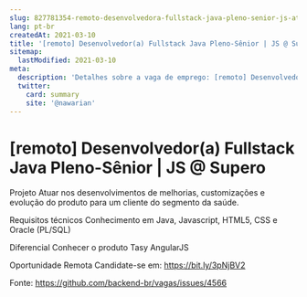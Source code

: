 ```yaml
---
slug: 827781354-remoto-desenvolvedora-fullstack-java-pleno-senior-js-at-supero
lang: pt-br
createdAt: 2021-03-10
title: '[remoto] Desenvolvedor(a) Fullstack Java Pleno-Sênior | JS @ Supero - Vaga de Emprego'
sitemap:
  lastModified: 2021-03-10
meta:
  description: 'Detalhes sobre a vaga de emprego: [remoto] Desenvolvedor(a) Fullstack Java Pleno-Sênior | JS @ Supero'
  twitter:
    card: summary
    site: '@nawarian'
---
```


# [remoto] Desenvolvedor(a) Fullstack Java Pleno-Sênior | JS @ Supero

Projeto
Atuar nos desenvolvimentos de melhorias, customizações e evolução do produto para um cliente do segmento da saúde.

Requisitos técnicos
Conhecimento em Java, Javascript, HTML5, CSS e Oracle (PL/SQL)

Diferencial
Conhecer o produto Tasy
AngularJS

Oportunidade Remota
Candidate-se em: https://bit.ly/3pNjBV2




Fonte: https://github.com/backend-br/vagas/issues/4566